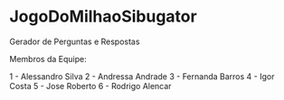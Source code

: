 # JogoDoMilhaoSibugator
Gerador de Perguntas e Respostas

Membros da Equipe:

1 - Alessandro Silva
2 - Andressa Andrade
3 - Fernanda Barros
4 - Igor Costa
5 - Jose Roberto
6 - Rodrigo Alencar 
